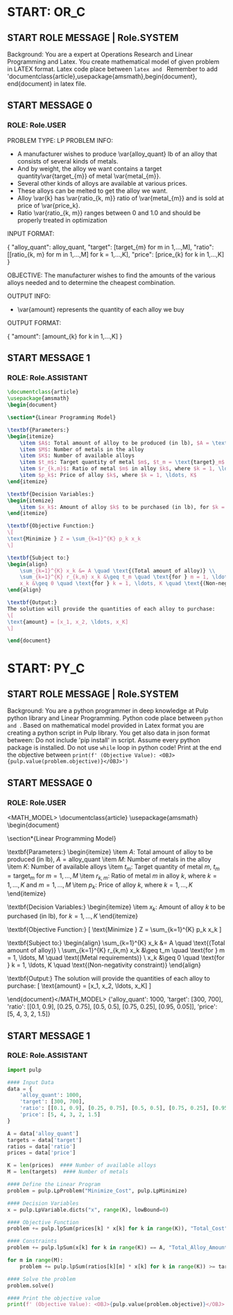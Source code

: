 # START: OR_C 
## START ROLE MESSAGE | Role.SYSTEM 
Background: You are a expert at Operations Research and Linear Programming and Latex. You create mathematical model of given problem in LATEX format. Latex code place between ```latex and ``` Remember to add 'documentclass{article},usepackage{amsmath},begin{document}, end{document} in latex file. 
## START MESSAGE 0 
### ROLE: Role.USER
<DESCRIPTION>
PROBLEM TYPE: LP
PROBLEM INFO:

- A manufacturer wishes to produce \var{alloy_quant} lb of an alloy that consists of several kinds of metals.
- And by weight, the alloy we want contains a target quantity\var{target_{m}} of metal \var{metal_{m}}.
- Several other kinds of alloys are available at various prices. 
- These alloys can be melted to get the alloy we want.
- Alloy \var{k} has \var{ratio_{k, m}} ratio of \var{metal_{m}} and is sold at price of \var{price_k}.
- Ratio \var{ratio_{k, m}} ranges between 0 and 1.0 and should be properly treated in optimization

INPUT FORMAT:

{
	"alloy_quant": alloy_quant,
	"target": [target_{m} for m in 1,...,M],
	"ratio": [[ratio_{k, m} for m in 1,...,M] for k = 1,...,K],
	"price": [price_{k} for k in 1,...,K]
}

OBJECTIVE: The manufacturer wishes to find the amounts of the various alloys needed and to determine the cheapest combination.

OUTPUT INFO:

- \var{amount} represents the quantity of each alloy we buy

OUTPUT FORMAT:

{
	"amount": [amount_{k} for k in 1,...,K]
}
</DESCRIPTION>


## START MESSAGE 1 
### ROLE: Role.ASSISTANT
```latex
\documentclass{article}
\usepackage{amsmath}
\begin{document}

\section*{Linear Programming Model}

\textbf{Parameters:}
\begin{itemize}
    \item $A$: Total amount of alloy to be produced (in lb), $A = \text{alloy\_quant}$
    \item $M$: Number of metals in the alloy
    \item $K$: Number of available alloys
    \item $t_m$: Target quantity of metal $m$, $t_m = \text{target}_m$ for $m = 1, \ldots, M$
    \item $r_{k,m}$: Ratio of metal $m$ in alloy $k$, where $k = 1, \ldots, K$ and $m = 1, \ldots, M$
    \item $p_k$: Price of alloy $k$, where $k = 1, \ldots, K$
\end{itemize}

\textbf{Decision Variables:}
\begin{itemize}
    \item $x_k$: Amount of alloy $k$ to be purchased (in lb), for $k = 1, \ldots, K$
\end{itemize}

\textbf{Objective Function:}
\[
\text{Minimize } Z = \sum_{k=1}^{K} p_k x_k
\]

\textbf{Subject to:}
\begin{align}
    \sum_{k=1}^{K} x_k &= A \quad \text{(Total amount of alloy)} \\
    \sum_{k=1}^{K} r_{k,m} x_k &\geq t_m \quad \text{for } m = 1, \ldots, M \quad \text{(Metal requirements)} \\
    x_k &\geq 0 \quad \text{for } k = 1, \ldots, K \quad \text{(Non-negativity constraint)}
\end{align}

\textbf{Output:}
The solution will provide the quantities of each alloy to purchase:
\[
\text{amount} = [x_1, x_2, \ldots, x_K]
\]

\end{document}
```

# START: PY_C 
## START ROLE MESSAGE | Role.SYSTEM 
Background: You are a python programmer in deep knowledge at Pulp python library and Linear Programming. Python code place between ```python and ```. Based on mathematical model provided in Latex format you are creating a python script in Pulp library. You get also data in json format between: <DATA></DATA> Do not include 'pip install' in script. Assume every python package is installed. Do not use `while` loop in python code! Print at the end the objective between <OBJ></OBJ> `print(f' (Objective Value): <OBJ>{pulp.value(problem.objective)}</OBJ>')` 
## START MESSAGE 0 
### ROLE: Role.USER
<MATH_MODEL>
\documentclass{article}
\usepackage{amsmath}
\begin{document}

\section*{Linear Programming Model}

\textbf{Parameters:}
\begin{itemize}
    \item $A$: Total amount of alloy to be produced (in lb), $A = \text{alloy\_quant}$
    \item $M$: Number of metals in the alloy
    \item $K$: Number of available alloys
    \item $t_m$: Target quantity of metal $m$, $t_m = \text{target}_m$ for $m = 1, \ldots, M$
    \item $r_{k,m}$: Ratio of metal $m$ in alloy $k$, where $k = 1, \ldots, K$ and $m = 1, \ldots, M$
    \item $p_k$: Price of alloy $k$, where $k = 1, \ldots, K$
\end{itemize}

\textbf{Decision Variables:}
\begin{itemize}
    \item $x_k$: Amount of alloy $k$ to be purchased (in lb), for $k = 1, \ldots, K$
\end{itemize}

\textbf{Objective Function:}
\[
\text{Minimize } Z = \sum_{k=1}^{K} p_k x_k
\]

\textbf{Subject to:}
\begin{align}
    \sum_{k=1}^{K} x_k &= A \quad \text{(Total amount of alloy)} \\
    \sum_{k=1}^{K} r_{k,m} x_k &\geq t_m \quad \text{for } m = 1, \ldots, M \quad \text{(Metal requirements)} \\
    x_k &\geq 0 \quad \text{for } k = 1, \ldots, K \quad \text{(Non-negativity constraint)}
\end{align}

\textbf{Output:}
The solution will provide the quantities of each alloy to purchase:
\[
\text{amount} = [x_1, x_2, \ldots, x_K]
\]

\end{document}</MATH_MODEL>
<DATA>
{'alloy_quant': 1000, 'target': [300, 700], 'ratio': [[0.1, 0.9], [0.25, 0.75], [0.5, 0.5], [0.75, 0.25], [0.95, 0.05]], 'price': [5, 4, 3, 2, 1.5]}</DATA>


## START MESSAGE 1 
### ROLE: Role.ASSISTANT
```python
import pulp

#### Input Data
data = {
    'alloy_quant': 1000,
    'target': [300, 700],
    'ratio': [[0.1, 0.9], [0.25, 0.75], [0.5, 0.5], [0.75, 0.25], [0.95, 0.05]],
    'price': [5, 4, 3, 2, 1.5]
}

A = data['alloy_quant']
targets = data['target']
ratios = data['ratio']
prices = data['price']

K = len(prices)  #### Number of available alloys
M = len(targets)  #### Number of metals

#### Define the Linear Program
problem = pulp.LpProblem("Minimize_Cost", pulp.LpMinimize)

#### Decision Variables
x = pulp.LpVariable.dicts("x", range(K), lowBound=0)

#### Objective Function
problem += pulp.lpSum(prices[k] * x[k] for k in range(K)), "Total_Cost"

#### Constraints
problem += pulp.lpSum(x[k] for k in range(K)) == A, "Total_Alloy_Amount"

for m in range(M):
    problem += pulp.lpSum(ratios[k][m] * x[k] for k in range(K)) >= targets[m], f"Metal_Requirement_{m+1}"

#### Solve the problem
problem.solve()

#### Print the objective value
print(f' (Objective Value): <OBJ>{pulp.value(problem.objective)}</OBJ>')
```

